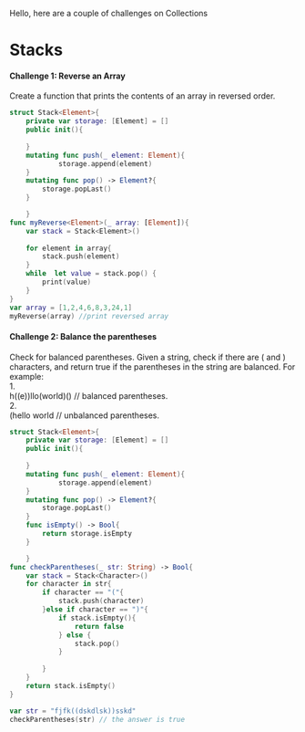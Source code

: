 Hello,    here are a couple of challenges on Collections
# Stacks
#### Challenge 1: Reverse an Array
Create a function that prints the contents of an array in reversed order.   

``` swift
struct Stack<Element>{
    private var storage: [Element] = []
    public init(){
        
    }
    mutating func push(_ element: Element){
            storage.append(element)
    }
    mutating func pop() -> Element?{
        storage.popLast()
    }

    }
func myReverse<Element>(_ array: [Element]){
    var stack = Stack<Element>()
    
    for element in array{
        stack.push(element)
    }
    while  let value = stack.pop() {
        print(value)
    }
}
var array = [1,2,4,6,8,3,24,1]
myReverse(array) //print reversed array
```

#### Challenge 2: Balance the parentheses
Check for balanced parentheses. Given a string, check if there are ( and ) characters, and return true if the parentheses in the string are balanced. For example:   
1.   
h((e))llo(world)() // balanced parentheses.  
2.  
(hello world // unbalanced parentheses.
```swift
struct Stack<Element>{
    private var storage: [Element] = []
    public init(){
        
    }
    mutating func push(_ element: Element){
            storage.append(element)
    }
    mutating func pop() -> Element?{
        storage.popLast()
    }
    func isEmpty() -> Bool{
        return storage.isEmpty
    }

    }
func checkParentheses(_ str: String) -> Bool{
    var stack = Stack<Character>()
    for character in str{
        if character == "("{
            stack.push(character)
        }else if character == ")"{
            if stack.isEmpty(){
                return false
            } else {
                stack.pop()
            }
            
        }
    }
    return stack.isEmpty()
}

var str = "fjfk((dskdlsk))sskd"
checkParentheses(str) // the answer is true
```
